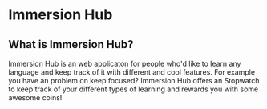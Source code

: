 # Immersion Hub

## What is Immersion Hub?

Immersion Hub is an web applicaton for people who'd like to learn any language and keep track of it with different and cool features. For example you have an problem on keep focused? Immersion Hub offers an Stopwatch to keep track of your different types of learning and rewards you with some awesome coins!
